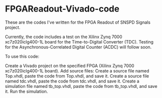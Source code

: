 # FPGAReadout-Vivado-code
These are the codes I've written for the FPGA Readout of SNSPD Signals project.

Currently, the code includes a test on the Xilinx Zynq 7000 xc7z020iclg400-1L board for the Time-to-Digital Converter (TDC). Testing for the Asynchronous-Correlated Digital Counter (ACDC) will follow soon.

To use this code:

  Create a Vivado project on the specified FPGA (Xilinx Zynq 7000 xc7z020iclg400-1L board).
  Add source files:
    Create a source file named Top.vhdl, paste the code from Top.vhdl, and save it.
    Create a source file named tdc.vhdl, paste the code from tdc.vhdl, and save it.
    Create a simulation file named tb_top.vhdl, paste the code from tb_top.vhdl, and save it.
  Run the simulation.
